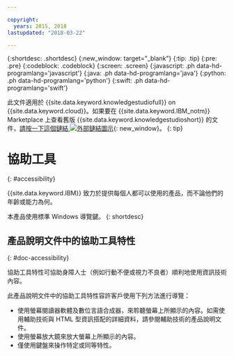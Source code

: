 ```yaml
---

copyright:
  years: 2015, 2018
lastupdated: "2018-03-22"

---
```


{:shortdesc: .shortdesc}
{:new_window: target="_blank"}
{:tip: .tip}
{:pre: .pre}
{:codeblock: .codeblock}
{:screen: .screen}
{:javascript: .ph data-hd-programlang='javascript'}
{:java: .ph data-hd-programlang='java'}
{:python: .ph data-hd-programlang='python'}
{:swift: .ph data-hd-programlang='swift'}

此文件適用於 {{site.data.keyword.knowledgestudiofull}} on {{site.data.keyword.cloud}}。如果要在 {{site.data.keyword.IBM_notm}} Marketplace 上查看舊版 {{site.data.keyword.knowledgestudioshort}} 的文件，[請按一下這個鏈結 ![外部鏈結圖示](../../icons/launch-glyph.svg "外部鏈結圖示")](https://console.bluemix.net/docs/services/knowledge-studio/accessibility.html){: new_window}。
{: tip}

# 協助工具
{: #accessibility}

{{site.data.keyword.IBM}} 致力於提供每個人都可以使用的產品，而不論他們的年齡或能力為何。

本產品使用標準 Windows 導覽鍵。
{: shortdesc}

## 產品說明文件中的協助工具特性
{: #doc-accessibility}

協助工具特性可協助身障人士（例如行動不便或視力不良者）順利地使用資訊技術內容。

此產品說明文件中的協助工具特性容許客戶使用下列方法進行導覽：

- 使用螢幕閱讀器軟體及數位言語合成器，來聆聽螢幕上所顯示的內容。如需使用輔助技術與 HTML 型資訊搭配的詳細資料，請參閱輔助技術的產品說明文件。
- 使用螢幕放大鏡來放大螢幕上所顯示的內容。
- 僅使用鍵盤來操作特定或同等特性。
